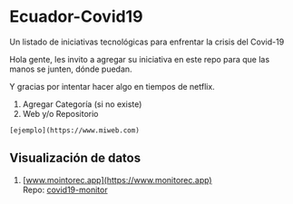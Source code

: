 # Ecuador-Covid19
Un listado de iniciativas tecnológicas para enfrentar la crisis del Covid-19

Hola gente, les invito a agregar su iniciativa en este repo para que las manos se junten, dónde puedan.

Y gracias por intentar hacer algo en tiempos de netflix.

1. Agregar Categoría (si no existe)
2. Web y/o Repositorio

`[ejemplo](https://www.miweb.com)`


## Visualización de datos

1.  [www.mointorec.app](https://www.monitorec.app)  
    Repo: [covid19-monitor](https://github.com/juanmnl/covid19-monitor)

